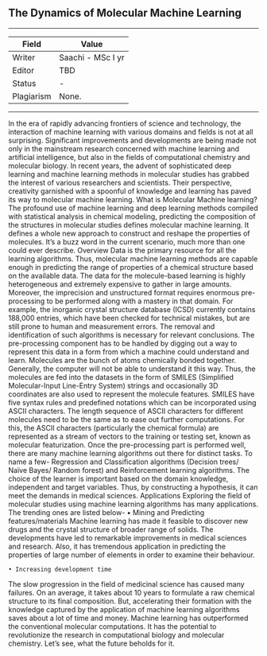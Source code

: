 ## The Dynamics of Molecular Machine Learning

---
| Field | Value |
|----|----|
| Writer | Saachi - MSc I yr|
| Editor | TBD			   |
| Status | -                       |
| Plagiarism| None. | 

---

In the era of rapidly advancing frontiers of science and technology, the interaction of machine learning with various domains and fields is not at all surprising. Significant improvements and developments are being made not only in the mainstream research concerned with machine learning and artificial intelligence, but also in the fields of computational chemistry and molecular biology. In recent years, the advent of sophisticated deep learning and machine learning methods in molecular studies has grabbed the interest of various researchers and scientists. Their perspective, creativity garnished with a spoonful of knowledge and learning has paved its way to molecular machine learning.
What is Molecular Machine learning?
The profound use of machine learning and deep learning methods compiled with statistical analysis in chemical modeling, predicting the composition of the structures in molecular studies defines molecular machine learning. It defines a whole new approach to construct and reshape the properties of molecules. It’s a buzz word in the current scenario, much more than one could ever describe.
Overview
Data is the primary resource for all the learning algorithms. Thus, molecular machine learning methods are capable enough in predicting the range of properties of a chemical structure based on the available data. The data for the molecule-based learning is highly heterogeneous and extremely expensive to gather in large amounts. Moreover, the imprecision and unstructured format requires enormous pre-processing to be performed along with a mastery in that domain. For example, the inorganic crystal structure database (ICSD) currently contains 188,000 entries, which have been checked for technical mistakes, but are still prone to human and measurement errors. The removal and identification of such algorithms is necessary for relevant conclusions. The pre-processing component has to be handled by digging out a way to represent this data in a form from which a machine could understand and learn.
Molecules are the bunch of atoms chemically bonded together. Generally, the computer will not be able to understand it this way. Thus, the molecules are fed into the datasets in the form of SMILES (Simplified Molecular-Input Line-Entry System) strings and occasionally 3D coordinates are also used to represent the molecule features. SMILES have five syntax rules and predefined notations which can be incorporated using ASCII characters.
The length sequence of ASCII characters for different molecules need to be the same as to ease out further computations. For this, the ASCII characters (particularly the chemical formula) are represented as a stream of vectors to the training or testing set, known as molecular featurization.
Once the pre-processing part is performed well, there are many machine learning algorithms out there for distinct tasks. To name a few- Regression and Classification algorithms (Decision trees/ Naïve Bayes/ Random forest) and Reinforcement learning algorithms. The choice of the learner is important based on the domain knowledge, independent and target variables. Thus, by constructing a hypothesis, it can meet the demands in medical sciences.
Applications
Exploring the field of molecular studies using machine learning algorithms has many applications. The trending ones are listed below-
    • Mining and Predicting features/materials
Machine learning has made it feasible to discover new drugs and the crystal structure of broader range of solids. The developments have led to remarkable improvements in medical sciences and research. Also, it has tremendous application in predicting the properties of large number of elements in order to examine their behaviour.

    • Increasing development time
The slow progression in the field of medicinal science has caused many failures. On an average, it takes about 10 years to formulate a raw chemical structure to its final composition. But, accelerating their formation with the knowledge captured by the application of machine learning algorithms saves about a lot of time and money.
Machine learning has outperformed the conventional molecular computations. It has the potential to revolutionize the research in computational biology and molecular chemistry. Let’s see, what the future beholds for it. 

